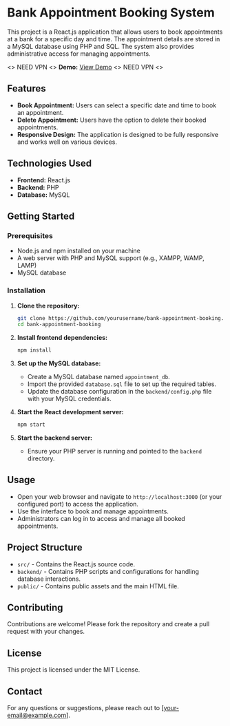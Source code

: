 # Bank Appointment Booking System

This project is a React.js application that allows users to book appointments at a bank for a specific day and time. The appointment details are stored in a MySQL database using PHP and SQL. The system also provides administrative access for managing appointments.

<> NEED VPN <> **Demo:** [View Demo](https://bankrez.vercel.app/) <> NEED VPN <>

## Features

- **Book Appointment:** Users can select a specific date and time to book an appointment.
- **Delete Appointment:** Users have the option to delete their booked appointments.
- **Responsive Design:** The application is designed to be fully responsive and works well on various devices.

## Technologies Used

- **Frontend:** React.js
- **Backend:** PHP
- **Database:** MySQL

## Getting Started

### Prerequisites

- Node.js and npm installed on your machine
- A web server with PHP and MySQL support (e.g., XAMPP, WAMP, LAMP)
- MySQL database

### Installation

1. **Clone the repository:**
    ```sh
    git clone https://github.com/yourusername/bank-appointment-booking.git
    cd bank-appointment-booking
    ```

2. **Install frontend dependencies:**
    ```sh
    npm install
    ```

3. **Set up the MySQL database:**
    - Create a MySQL database named `appointment_db`.
    - Import the provided `database.sql` file to set up the required tables.
    - Update the database configuration in the `backend/config.php` file with your MySQL credentials.

4. **Start the React development server:**
    ```sh
    npm start
    ```

5. **Start the backend server:**
    - Ensure your PHP server is running and pointed to the `backend` directory.

## Usage

- Open your web browser and navigate to `http://localhost:3000` (or your configured port) to access the application.
- Use the interface to book and manage appointments.
- Administrators can log in to access and manage all booked appointments.

## Project Structure

- `src/` - Contains the React.js source code.
- `backend/` - Contains PHP scripts and configurations for handling database interactions.
- `public/` - Contains public assets and the main HTML file.

## Contributing

Contributions are welcome! Please fork the repository and create a pull request with your changes.

## License

This project is licensed under the MIT License.

## Contact

For any questions or suggestions, please reach out to [your-email@example.com].

